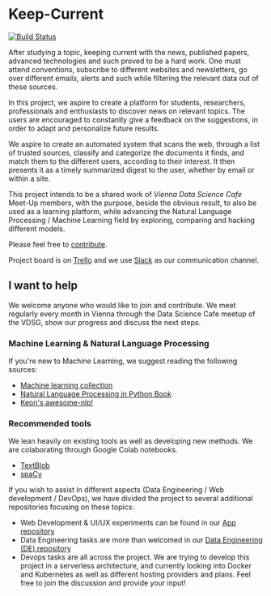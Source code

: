 # Keep-Current

<!-- Badges section here. -->
[![Build Status](https://img.shields.io/travis/liadmagen/Keep-Current-Site/master.svg?label=travis)][travis-badge-url]

After studying a topic, keeping current with the news, published papers, advanced technologies and such proved to be a hard work.
One must attend conventions, subscribe to different websites and newsletters, go over different emails, alerts and such while filtering the relevant data out of these sources.

In this project, we aspire to create a platform for students, researchers, professionals and enthusiasts to discover news on relevant topics. The users are encouraged to constantly give a feedback on the suggestions, in order to adapt and personalize future results.

We aspire to create an automated system that scans the web, through a list of trusted sources, classify and categorize the documents it finds, and match them to the different users, according to their interest. It then presents it as a timely summarized digest to the user, whether by email or within a site.

This project intends to be a shared work of *Vienna Data Science Cafe* Meet-Up members, with the purpose, beside the obvious result, to also be used as a learning platform, while advancing the Natural Language Processing / Machine Learning field by exploring, comparing and hacking different models.

Please feel free to [contribute](CONTRIBUTING.md).

Project board is on [Trello](https://trello.com/b/KmMEPjfT/keep-current) and we use [Slack](https://vdsg.slack.com/messages/C9BNW5N9L/details) as our communication channel.

## I want to help

We welcome anyone who would like to join and contribute. We meet regularly every month in Vienna through the Data Science Cafe meetup of the VDSG, show our progress and discuss the next steps.

### Machine Learning & Natural Language Processing

If you're new to Machine Learning, we suggest reading the following sources:

* [Machine learning collection](https://github.com/collections/machine-learning)
* [Natural Language Processing in Python Book](http://nltk.org/book/)
* [Keon's awesome-nlp!](https://github.com/keon/awesome-nlp)

### Recommended tools

We lean heavily on existing tools as well as developing new methods. We are colaborating through Google Colab notebooks.

* [TextBlob](http://textblob.readthedocs.io/en/dev/)
* [spaCy](https://spacy.io/)

If you wish to assist in different aspects (Data Engineering / Web development / DevOps), we have divided the project to several additional repositories focusing on these topics:

* Web Development & UI/UX experiments can be found in our [App repository](https://github.com/liadmagen/Keep-Current-App)
* Data Engineering tasks are more than welcomed in our [Data Engineering (DE) repository](https://github.com/liadmagen/Keep-Current-DE)
* Devops tasks are all across the project. We are trying to develop this project in a serverless architecture, and currently looking into Docker and Kubernetes as well as different hosting providers and plans. Feel free to join the discussion and provide your input!

[travis-badge-url]: https://travis-ci.org/liadmagen/Keep-Current.svg?branch=master